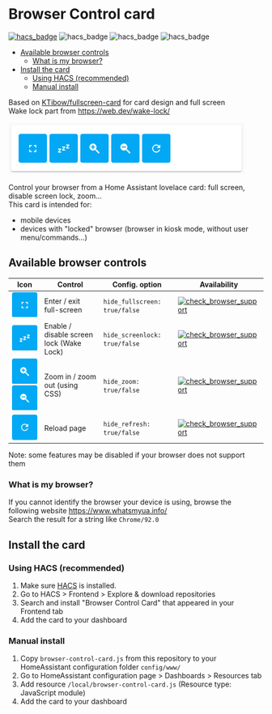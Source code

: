 # Browser Control card
[![hacs_badge](https://img.shields.io/badge/integrated%20in-HACS-%2303a9f4.svg?style=flat-square&logo=homeassistant&logoColor=white)](https://hacs.xyz/) ![hacs_badge](https://img.shields.io/github/languages/top/mathoudebine/homeassistant-browser-control-card?style=flat-square) ![hacs_badge](https://img.shields.io/github/license/mathoudebine/homeassistant-browser-control-card?style=flat-square) ![hacs_badge](https://img.shields.io/github/issues/mathoudebine/homeassistant-browser-control-card?style=flat-square) 

* [Available browser controls](#available-browser-controls)
  * [What is my browser?](#what-is-my-browser)
* [Install the card](#install-the-card)
  * [Using HACS (recommended)](#using-hacs-recommended)
  * [Manual install](#manual-install)

Based on [KTibow/fullscreen-card](https://github.com/KTibow/fullscreen-card) for card design and full screen  
Wake lock part from https://web.dev/wake-lock/

![Screenshot](https://raw.githubusercontent.com/mathoudebine/homeassistant-browser-control-card/master/resources/browser-control-card.png)

Control your browser from a Home Assistant lovelace card: full screen, disable screen lock, zoom...  
This card is intended for:
* mobile devices
* devices with "locked" browser (browser in kiosk mode, without user menu/commands...)

## Available browser controls
| Icon                                                                                                                                                                                                                                                           | Control                                  | Config. option                | Availability                                                                                                                                                                                              |
|----------------------------------------------------------------------------------------------------------------------------------------------------------------------------------------------------------------------------------------------------------------|------------------------------------------|-------------------------------|-----------------------------------------------------------------------------------------------------------------------------------------------------------------------------------------------------------|
| ![Screenshot](https://raw.githubusercontent.com/mathoudebine/homeassistant-browser-control-card/master//resources/fullscreen.png)                                                                                                                              | Enter / exit full-screen                 | `hide_fullscreen: true/false` | [![check_browser_support](https://img.shields.io/badge/check-browser%20support-%2339b54a.svg?style=flat-square&logo=googlechrome&logoColor=white)](https://caniuse.com/mdn-api_element_requestfullscreen) |
| ![Screenshot](https://raw.githubusercontent.com/mathoudebine/homeassistant-browser-control-card/master//resources/wake_mode.png)                                                                                                                               | Enable / disable screen lock (Wake Lock) | `hide_screenlock: true/false` | [![check_browser_support](https://img.shields.io/badge/check-browser%20support-%2339b54a.svg?style=flat-square&logo=googlechrome&logoColor=white)](https://caniuse.com/wake-lock)                         |
| ![Screenshot](https://raw.githubusercontent.com/mathoudebine/homeassistant-browser-control-card/master//resources/zoom_in.png) ![Screenshot](https://raw.githubusercontent.com/mathoudebine/homeassistant-browser-control-card/master//resources/zoom_out.png) | Zoom in / zoom out (using CSS)           | `hide_zoom: true/false`       | [![check_browser_support](https://img.shields.io/badge/check-browser%20support-%2339b54a.svg?style=flat-square&logo=googlechrome&logoColor=white)](https://caniuse.com/css-zoom)                          |
| ![Screenshot](https://raw.githubusercontent.com/mathoudebine/homeassistant-browser-control-card/master//resources/reload.png)                                                                                                                                  | Reload page                              | `hide_refresh: true/false`    | [![check_browser_support](https://img.shields.io/badge/check-browser%20support-%2339b54a.svg?style=flat-square&logo=googlechrome&logoColor=white)](https://caniuse.com/mdn-api_location_reload)           |

Note: some features may be disabled if your browser does not support them  

### What is my browser?
If you cannot identify the browser your device is using, browse the following website https://www.whatsmyua.info/  
Search the result for a string like `Chrome/92.0`

## Install the card
### Using HACS (recommended)
1. Make sure [HACS](https://hacs.xyz/) is installed.  
2. Go to HACS > Frontend > Explore & download repositories  
3. Search and install "Browser Control Card" that appeared in your Frontend tab  
4. Add the card to your dashboard  

### Manual install
1. Copy `browser-control-card.js` from this repository to your HomeAssistant configuration folder `config/www/`  
2. Go to HomeAssistant configuration page > Dashboards > Resources tab
3. Add resource `/local/browser-control-card.js` (Resource type: JavaScript module)
4. Add the card to your dashboard
